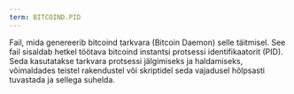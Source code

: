 ```yaml
---
term: BITCOIND.PID
---
```


Fail, mida genereerib bitcoind tarkvara (Bitcoin Daemon) selle täitmisel. See fail sisaldab hetkel töötava bitcoind instantsi protsessi identifikaatorit (PID). Seda kasutatakse tarkvara protsessi jälgimiseks ja haldamiseks, võimaldades teistel rakendustel või skriptidel seda vajadusel hõlpsasti tuvastada ja sellega suhelda.